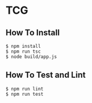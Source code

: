 # TCG

## How To Install
    $ npm install
    $ npm run tsc
    $ node build/app.js

## How To Test and Lint
    $ npm run lint
    $ npm run test
